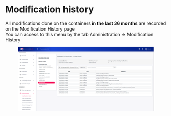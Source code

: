 # Modification history

All modifications done on the containers  **in the last 36 months** are recorded on the Modification History page\
You can access to this menu by the tab Administration => Modification History

<figure><img src="../../../../../../.gitbook/assets/image (85).png" alt=""><figcaption></figcaption></figure>
